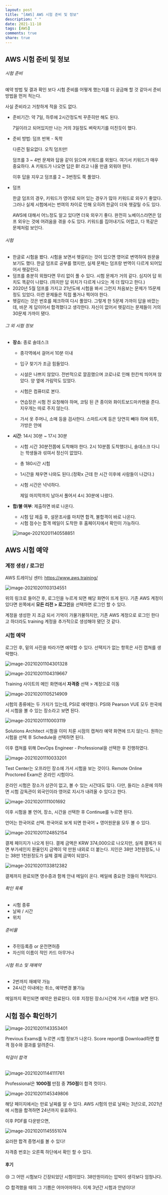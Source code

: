 ```yaml
---
layout: post
title: "[AWS] AWS 시험 준비 및 정보"
description: " "
date: 2021-11-18
tags: [AWS]
comments: true
share: true
---
```


## AWS 시험 준비 및 정보

###### 시험 준비

예약 방법 및 결과 확인 보다 시험 준비를 어떻게 했는지를 더 궁금해 할 것 같아서 준비 방법을 먼저 적는다.

사실 준비라고 거창하게 적을 것도 없다.

- 준비기간: 약 7일, 하루에 2시간정도씩 꾸준히만 해도 된다.

  7일이라고 되어있지만 나는 거의 3일정도 벼락치기를 미친듯이 했다.

- 준비 방법: 덤프 반복 - 독학

  다른건 필요없다. 오직 덤프만!

  덤프를 3 ~ 4번 문제와 답을 같이 읽으며 키워드를 외웠다. 여기서 키워드가 매우 중요하다. A 키워드가 나오면 답은 B! 라고 나올 만큼 외워야 한다.

  이후 답을 지우고 덤프를 2 ~ 3번정도 쭉 풀었다.

- 덤프

  한글 덤프의 경우, 키워드가 영어로 되어 있는 경우가 많아 키워드로 외우기 좋았다. 그러나 실제 시험에서는 번여의 차이로 인해 오히려 한글이 더욱 헷갈릴 수도 있다.

  AWS에 대해서 어느정도 알고 있다면 더욱 외우기 좋다. 완전히 노베이스라면은 덤프 외우는 것에 어려움을 겪을 수도 있다. 키워드를 집어내기도 어렵고, 다 똑같은 문제처럼 보인다.

###### 시험

- 한글로 시험을 봤다. 시험을 보면서 헷갈리는 것이 있으면 영어로 변역하여 원문을 보기도 했다. 한글 덤프로 공부를 했지만, 실제 문제는 덤프랑 번역이 다르게 되어있어서 헷갈린다.
- 덤프를 충분히 외웠다면 무리 없이 풀 수 있다. 시험 문제가 거의 같다. 심지어 답 위치도 똑같이 나왔다. (하지만 답 위치가 다르게 나오는 게 더 많다고 한다.)
- 2020년 5월 덤프를 가지고 21년도에 시험을 봐서 그런지 처음보는 문제가 15문제정도 있었다. 이런 문제들은 직접 풀거나 찍어야 한다.
- 헷갈리는 것은 번호를 체크하여 다시 풀었다. 그렇게 한 5문제 가까이 답을 바깠는데, 바꾼 게 답이어서 합격했다고 생각한다. 자신이 없어서 헷갈리는 문제들이 거의 30문제 가까이 됐다.

###### 그 외 시험 정보

- **장소**: 종로 솔데스크

  - 종각역에서 걸어서 10분 이내

  - 입구 찾기가 조금 힘들었다.
  - 시설은 나쁘지 않았다. 전반적으로 깔끔했으며 코로나로 인해 한칸씩 띄어져 앉았다. 양 옆에 가림막도 있었다.
  - 시험은 컴퓨터로 본다.
  - 연습장은 시험 전 요청해야 하며, 코팅 된 큰 종이와 화이트보드마카펜을 준다. 지우개는 따로 주지 않는다.
  - 가서 옷 주머니, 소매 등을 검사한다. 스마트시계 등은 당연히 빼야 하며 외투, 가방은 안에 

- **시간**: 14시 30분 ~ 17시 30분

  - 시험 시간 30분전쯤에 도착해야 한다. 2시 10분쯤 도착했더니, 솔데스크 다니는 학생들과 섞여서 정신이 없었다.

  - 총 180시간 시험

  - 1시간을 채우면 나와도 된다.(정확x 근데 한 시간 이후에 사람들이 나갔다.)

  - 시험 시간은 넉넉하다.

    제일 마지막까지 남아서 풀어서 4시 30분에 나왔다.

- **합/불 여부**: 제출하면 바로 나온다.

  - 시험 답 제출 후, 설문조사를 마치면 합격, 불합격이 바로 나온다.
  - 시험 점수는 합격 메일이 도착한 후 홈페이지에서 확인이 가능하다.

  ![image-20210201140558851](.\image\image-20210201140558851.png)





## AWS 시험 예약

### 계정 생성 / 로그인

AWS 트레이닝 센터: https://www.aws.training/

![image-20210201103134551](.\image\image-20210201103134551.png)

위의 링크로 들어간 후, 로그인을 누르게 되면 해당 화면이 뜨게 된다. 기존 AWS 계정이 있다면 왼쪽에서 **모든 리전 > 로그인**을 선택하면 로그인 할 수 있다.

계정을 생성한 지 조금 되서 기억이 가물가물하지만, 기존 AWS 계정으로 로그인 한다고 하더라도 training 계정을 추가적으로 생성해야 됐던 것 같다.



### 시험 예약

로그인 후, 밑의 사진을 따라가면 예약할 수 있다. 선택지가 없는 항목은 사진 캡쳐를 생략했다.



![image-20210201104301328](C:\Users\jihong.kim\AppData\Roaming\Typora\typora-user-images\image-20210201104301328.png)

![image-20210201104319667](C:\Users\jihong.kim\AppData\Roaming\Typora\typora-user-images\image-20210201104319667.png)

Training 사이트의 메인 화면에서 **자격증** 선택 > 계정으로 이동



![image-20210201105214909](.\image\image-20210201105214909.png)

시험의 종류에는 두 가지가 있는데, PSI로 예약했다. PSI와 Pearson VUE 모두 한국에서 시험을 볼 수 있는 장소라고 보면 된다.

![image-20210201110003119](.\image\image-20210201110003119.png)

Solutions Architect 시험을 이미 치룬 시점의 캡쳐라 예약 화면에 뜨지 않는다. 원하는 시험을 선택 후 Schedule을 선택하면 된다. 

이후 캡쳐를 위해 DevOps Engineer - Professional을 선택한 후 진행하였다.

![image-20210201110033201](.\image\image-20210201110033201.png)

Test Center는 오프라인 장소에 가서 시험을 보는 것이다. Remote Online Proctored Exam은 온라인 시험이다.

온라인 시험은 장소가 상관이 없고, 볼 수 있는 시간대도 많다. 다만, 들리는 소문에 의하면 시험 감독관이 외국인이라 영어로 지시가 내려올 수 있다고 한다.

![image-20210201111001692](.\image\image-20210201111001692.png)

이후 시험을 볼 언어, 장소, 시간을 선택한 후 Continue를 누르면 된다.

언어는 한국어로 선택. 한국어로 보게 되면 한국어 + 영어원문을 모두 볼 수 있다.

![image-20210201124852154](.\image\image-20210201124852154.png)

결제 페이지가 나오게 된다. 결제 금액은 KRW 374,000으로 나오지만, 실제 결제가 되면 부가세인지 환율인지 금액이 약 만원 내외로 더 붙는다. 지인은 38만 3천원정도, 나는 38만 1천원정도가 실제 결제 금액이 되었다.

![image-20210201133812382](.\image\image-20210201133812382.png)

결제까지 완료되면 영수증과 함께 안내 메일이 온다. 메일에 중요한 것들이 적혀있다.

###### 확인 목록

- 시험 종류
- 날짜 / 시간
- 위치

###### 준비물

- 주민등록증 or 운전면허증
- 자신의 이름이 적인 카드 아무거나

###### 시험 취소 및 재예약

- 2번까지 재예약 가능
- 24시간 이내에는 취소, 예약변경 불가능

메일까지 확인되면 예약은 완료된다. 이후 지정된 장소/시간에 가서 시험을 보면 된다.



## 시험 점수 확인하기

![image-20210201143353401](.\image\image-20210201143353401.png)

Previous Exams를 누르면 시험 정보가 나온다. Score report를 Download하면 합격 점수와 결과를 알려준다.



###### 턱걸이 합격

![image-20210201144111761](.\image\image-20210201144111761.png)

Professional은 **1000점** 만점 중 **750점**이 합격 컷이다.

![image-20210201145349806](.\image\image-20210201145349806.png)

해당 페이지에서는 만료 날짜를 알 수 있다. AWS 시험의 만료 날짜는 3년으로, 2021년에 시험을 합격하면 24년까지 유효하다.

이후 PDF를 다운받으면,

![image-20210201145551074](.\image\image-20210201145551074.png)

요러한 합격 증명서를 볼 수 있다!

자격증 번호는 오른쪽 하단에서 확인 할 수 있다.



#### 후기

😢 그 어떤 시험보다 긴장되었던 시험이었다. 38만원이라는 압박이 생각보다 엄청나다.

😊 합격했을 때의 그 기쁨은 어마어마하다. 이제 3년간 시험과 안녕이다!